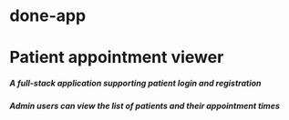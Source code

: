 # done-app
# Patient appointment viewer
##### A full-stack application supporting patient login and registration
##### Admin users can view the list of patients and their appointment times
